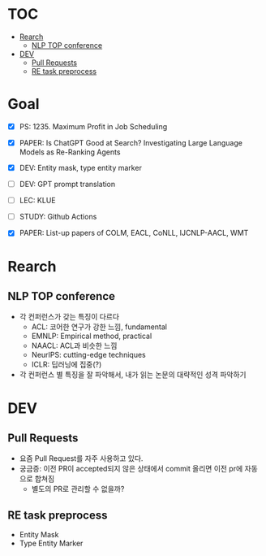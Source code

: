 # TOC
- [Rearch](#rearch)
  * [NLP TOP conference](#nlp-top-conference)
- [DEV](#dev)
  * [Pull Requests](#pull-requests)
  * [RE task preprocess](#re-task-preprocess)


# Goal

- [x] PS: 1235. Maximum Profit in Job Scheduling
- [x] PAPER: Is ChatGPT Good at Search? Investigating Large Language Models as Re-Ranking Agents
- [x] DEV: Entity mask, type entity marker
- [ ] DEV: GPT prompt translation
- [ ] LEC: KLUE
- [ ] STUDY: Github Actions
- [x] PAPER: List-up papers of COLM, EACL, CoNLL, IJCNLP-AACL, WMT


# Rearch

## NLP TOP conference

- 각 컨퍼런스가 갖는 특징이 다르다
	- ACL: 코어한 연구가 강한 느낌, fundamental
	- EMNLP: Empirical method, practical
	- NAACL: ACL과 비슷한 느낌
	- NeurIPS: cutting-edge techniques
	- ICLR: 딥러닝에 집중(?)
- 각 컨퍼런스 별 특징을 잘 파악해서, 내가 읽는 논문의 대략적인 성격 파악하기


# DEV

## Pull Requests

- 요즘 Pull Request를 자주 사용하고 있다.
- 궁금증: 이전 PR이 accepted되지 않은 상태에서 commit 올리면 이전 pr에 자동으로 합쳐짐
	- 별도의 PR로 관리할 수 없을까?

## RE task preprocess

- Entity Mask
- Type Entity Marker
	
